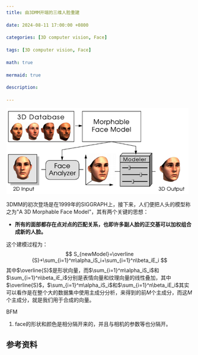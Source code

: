 ```yaml
---
title: 由3DMM开端的三维人脸重建

date: 2024-08-11 17:00:00 +0800

categories: [3D computer vision, Face]

tags: [3D computer vision, Face]

math: true

mermaid: true

description: 

---
```


<img src="../imgs/3dv/3dv6/image-1.png" alt="image-20240826225323110" style="zoom:67%;" />

3DMM的初次登场是在1999年的SIGGRAPH上，接下来，人们便把人头的模型称之为"A 3D Morphable Face Model"，其有两个关键的思想：

* **所有的面部都存在点对点的匹配关系，也即许多副人脸的正交基可以加权组合成新的人脸。**

这个建模过程为：
$$
S_{newModel}=\overline  {S}+\sum_{i=1}^m\alpha_iS_i+\sum_{i=1}^n\beta_iE_i
$$
其中$\overline{S}$是形状向量，而$\sum_{i=1}^m\alpha_iS_i$和$\sum_{i=1}^n\beta_iE_i$分别是表情向量和纹理向量的线性叠加，其中$\overline{S}$，$\sum_{i=1}^m\alpha_iS_i$和$\sum_{i=1}^n\beta_iE_i$其实可以看作是在整个大的数据集中使用主成分分析，来得到的前$M$个主成分，而这$M$个主成分，就是我们用于合成的向量。

BFM

1. face的形状和颜色是相分隔开来的，并且与相机的参数等也分隔开。



## 参考资料

> 
>

